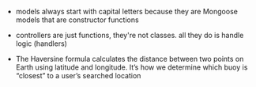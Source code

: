 - models always start with capital letters because they are Mongoose models that are constructor functions
- controllers are just functions, they're not classes. all they do is handle logic (handlers)


- The Haversine formula calculates the distance between two points on Earth using latitude and longitude. It’s how we determine which buoy is “closest” to a user’s searched location
